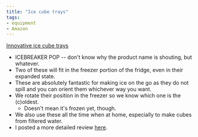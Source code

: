 ```yaml
---
title: "Ice cube trays"
tags:
- equipment
- Amazon
---
```

[Innovative ice cube trays](https://www.amazon.com/dp/B09VRH86S2/ref=nosim?tag=ffwf0f-20)
- ICEBREAKER POP -- don't know why the product name is shouting, but whatever.
- Two of these will fit in the freezer portion of the fridge, even in their expanded state.
- These are absolutely fantastic for making ice on the go as they do not spill and you can orient them whichever way you want.
- We rotate their position in the freezer so we know which one is the (c)oldest.
	- Doesn't mean it's frozen yet, though.
- We also use these all the time when at home, especially to make cubes from filtered water.
- I posted a more detailed review [here](http://reviews.rosenberg-watt.com/posts/2024-03-09).
